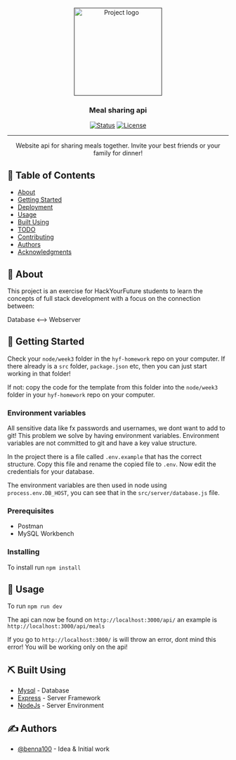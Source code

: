 <p align="center">
  <a href="" rel="noopener">
 <img width=200px height=200px src="https://www.hackyourfuture.dk/static/logo-dark.svg" alt="Project logo"></a>
</p>

<h3 align="center">Meal sharing api</h3>

<div align="center">

[![Status](https://img.shields.io/badge/status-active-success.svg)]()
[![License](https://img.shields.io/badge/license-MIT-blue.svg)](/LICENSE)

</div>

---

<p align="center"> Website api for sharing meals together. Invite your best friends or your family for dinner!
    <br>
</p>

## 📝 Table of Contents

- [About](#about)
- [Getting Started](#getting_started)
- [Deployment](#deployment)
- [Usage](#usage)
- [Built Using](#built_using)
- [TODO](../TODO.md)
- [Contributing](../CONTRIBUTING.md)
- [Authors](#authors)
- [Acknowledgments](#acknowledgement)

## 🧐 About <a name = "about"></a>

This project is an exercise for HackYourFuture students to learn the concepts of full stack development with a focus on the connection between:

Database <--> Webserver

## 🏁 Getting Started <a name = "getting_started"></a>

Check your `node/week3` folder in the `hyf-homework` repo on your computer. If there already is a `src` folder, `package.json` etc, then you can just start working in that folder!

If not: copy the code for the template from this folder into the `node/week3` folder in your `hyf-homework` repo on your computer.

### Environment variables

All sensitive data like fx passwords and usernames, we dont want to add to git! This problem we solve by having environment variables. Environment variables are not committed to git and have a key value structure.

In the project there is a file called `.env.example` that has the correct structure. Copy this file and rename the copied file to `.env`. Now edit the credentials for your database.

The environment variables are then used in node using `process.env.DB_HOST`, you can see that in the `src/server/database.js` file.

### Prerequisites

- Postman
- MySQL Workbench

### Installing

To install run `npm install`

## 🎈 Usage <a name="usage"></a>

To run `npm run dev`

The api can now be found on `http://localhost:3000/api/` an example is `http://localhost:3000/api/meals`

If you go to `http://localhost:3000/` is will throw an error, dont mind this error! You will be working only on the api!

## ⛏️ Built Using <a name = "built_using"></a>

- [Mysql](https://www.npmjs.com/package/mysql) - Database
- [Express](https://expressjs.com/) - Server Framework
- [NodeJs](https://nodejs.org/en/) - Server Environment

## ✍️ Authors <a name = "authors"></a>

- [@benna100](https://github.com/benna100) - Idea & Initial work

